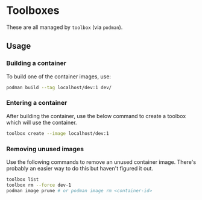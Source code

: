 # Toolboxes

These are all managed by `toolbox` (via `podman`).

## Usage

### Building a container

To build one of the container images, use:

```bash
podman build --tag localhost/dev:1 dev/
```

### Entering a container

After building the container, use the below command to create a toolbox which will use the container.

```bash
toolbox create --image localhost/dev:1
```

### Removing unused images

Use the following commands to remove an unused container image. There's probably an easier way to do this but haven't figured it out.

```bash
toolbox list
toolbox rm --force dev-1
podman image prune # or podman image rm <container-id>
```
